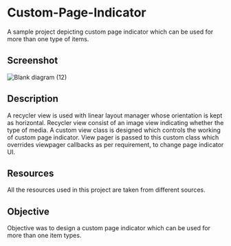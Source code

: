 # Custom-Page-Indicator
A sample project depicting custom page indicator which can be used for more than one type of items.

## Screenshot
![Blank diagram (12)](https://user-images.githubusercontent.com/71500144/174658884-25d09ea8-641f-4585-aa84-577b268dfe99.png)

## Description
A recycler view is used with linear layout manager whose orientation is kept as horizontal. Recycler view consist of an image view indicating whether the type of media.
A custom view class is designed which controls the working of custom page indicator. View pager is passed to this custom class which overrides viewpager callbacks as per requirement, to change page indicator UI.

## Resources
All the resources used in this project are taken from different sources.

## Objective
Objective was to design a custom page indicator which can be used for more than one item types.


